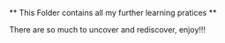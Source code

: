 ** This Folder contains all my further learning pratices **

There are so much to uncover and rediscover, enjoy!!!
